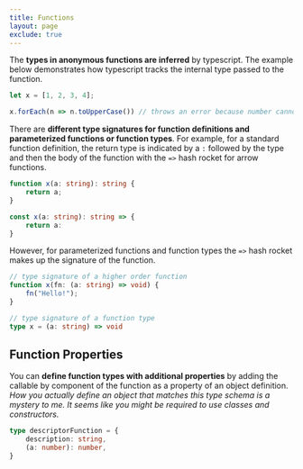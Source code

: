 ```yaml
---
title: Functions
layout: page
exclude: true
---
```


The **types in anonymous functions are inferred** by typescript. The example below demonstrates how typescript tracks the internal type passed to the function.
```ts
let x = [1, 2, 3, 4];

x.forEach(n => n.toUpperCase()) // throws an error because number cannot be converted to upper case
```

There are **different type signatures for function definitions and parameterized functions or function types**. For example, for a standard function definition, the return type is indicated by a `:` followed by the type and then the body of the function with the `=>` hash rocket for arrow functions.
```ts
function x(a: string): string {
    return a;
}

const x(a: string): string => {
    return a:
}
```

However, for parameterized functions and function types the `=>` hash rocket makes up the signature of the function.
```ts
// type signature of a higher order function
function x(fn: (a: string) => void) {
    fn("Hello!");
}

// type signature of a function type
type x = (a: string) => void
```

## Function Properties

You can **define function types with additional properties** by adding the callable by component of the function as a property of an object definition. *How you actually define an object that matches this type schema is a mystery to me. It seems like you might be required to use classes and constructors.*
```ts
type descriptorFunction = {
    description: string,
    (a: number): number,
}
```

